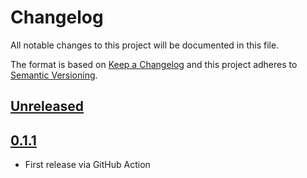 # Changelog
All notable changes to this project will be documented in this file.

The format is based on [Keep a Changelog](http://keepachangelog.com/en/1.0.0/) and this project adheres to [Semantic Versioning](http://semver.org/spec/v2.0.0.html).

## [Unreleased]

## [0.1.1]

- First release via GitHub Action

[Unreleased]: https://github.com/python-ffmpegio/python-ffmpegio/compare/v0.1.1...HEAD
[0.1.1]: https://github.com/python-ffmpegio/python-ffmpegio/compare/94bbcc4...v0.1.1
